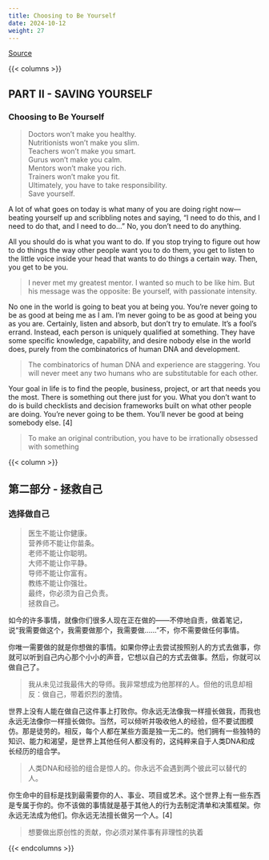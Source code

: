 ```yaml
---
title: Choosing to Be Yourself
date: 2024-10-12
weight: 27
---
```


[Source](https://www.navalmanack.com/almanack-of-naval-ravikant/choosing-to-be-yourself)

{{< columns >}}

## PART II - SAVING YOURSELF

### Choosing to Be Yourself

> Doctors won’t make you healthy.  
> Nutritionists won’t make you slim.  
> Teachers won’t make you smart.  
> Gurus won’t make you calm.  
> Mentors won’t make you rich.  
> Trainers won’t make you fit.  
> Ultimately, you have to take responsibility.  
> Save yourself.

A lot of what goes on today is what many of you are doing right now—beating yourself up and scribbling notes and saying, “I need to do this, and I need to do that, and I need to do…” No, you don’t need to do anything.

All you should do is what you want to do. If you stop trying to figure out how to do things the way other people want you to do them, you get to listen to the little voice inside your head that wants to do things a certain way. Then, you get to be you.

> I never met my greatest mentor. I wanted so much to be like him. But his message was the opposite: Be yourself, with passionate intensity.

No one in the world is going to beat you at being you. You’re never going to be as good at being me as I am. I’m never going to be as good at being you as you are. Certainly, listen and absorb, but don’t try to emulate. It’s a fool’s errand. Instead, each person is uniquely qualified at something. They have some specific knowledge, capability, and desire nobody else in the world does, purely from the combinatorics of human DNA and development.

> The combinatorics of human DNA and experience are staggering. You will never meet any two humans who are substitutable for each other.

Your goal in life is to find the people, business, project, or art that needs you the most. There is something out there just for you. What you don’t want to do is build checklists and decision frameworks built on what other people are doing. You’re never going to be them. You’ll never be good at being somebody else. [4]

> To make an original contribution, you have to be irrationally obsessed with something

{{< column >}}

## 第二部分 - 拯救自己

### 选择做自己

> 医生不能让你健康。  
> 营养师不能让你苗条。  
> 老师不能让你聪明。  
> 大师不能让你平静。  
> 导师不能让你富有。  
> 教练不能让你强壮。  
> 最终，你必须为自己负责。  
> 拯救自己。

如今的许多事情，就像你们很多人现在正在做的——不停地自责，做着笔记，说“我需要做这个，我需要做那个，我需要做……”不，你不需要做任何事情。

你唯一需要做的就是你想做的事情。如果你停止去尝试按照别人的方式去做事，你就可以听到自己内心那个小小的声音，它想以自己的方式去做事。然后，你就可以做自己了。

> 我从未见过我最伟大的导师。我非常想成为他那样的人。但他的讯息却相反：做自己，带着炽烈的激情。

世界上没有人能在做自己这件事上打败你。你永远无法像我一样擅长做我，而我也永远无法像你一样擅长做你。当然，可以倾听并吸收他人的经验，但不要试图模仿。那是徒劳的。相反，每个人都在某些方面是独一无二的。他们拥有一些独特的知识、能力和渴望，是世界上其他任何人都没有的，这纯粹来自于人类DNA和成长经历的组合学。

> 人类DNA和经验的组合是惊人的。你永远不会遇到两个彼此可以替代的人。

你生命中的目标是找到最需要你的人、事业、项目或艺术。这个世界上有一些东西是专属于你的。你不该做的事情就是基于其他人的行为去制定清单和决策框架。你永远无法成为他们。你永远无法擅长做另一个人。[4]

> 想要做出原创性的贡献，你必须对某件事有非理性的执着

{{< endcolumns >}}
